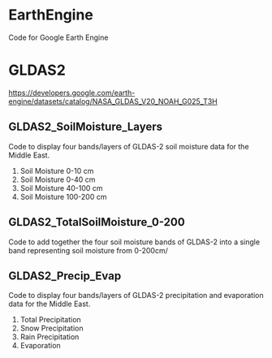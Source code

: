 # EarthEngine
Code for Google Earth Engine

# GLDAS2
https://developers.google.com/earth-engine/datasets/catalog/NASA_GLDAS_V20_NOAH_G025_T3H

GLDAS2_SoilMoisture_Layers
-------------------
Code to display four bands/layers of GLDAS-2 soil moisture data for the Middle East.
1. Soil Moisture 0-10 cm
2. Soil Moisture 0-40 cm
3. Soil Moisture 40-100 cm
4. Soil Moisture 100-200 cm

GLDAS2_TotalSoilMoisture_0-200
-------------------
Code to add together the four soil moisture bands of GLDAS-2 into a single band representing soil moisture from 0-200cm/


GLDAS2_Precip_Evap
-------------------
Code to display four bands/layers of GLDAS-2 precipitation and evaporation data for the Middle East.
1. Total Precipitation
2. Snow Precipitation
3. Rain Precipitation
4. Evaporation
